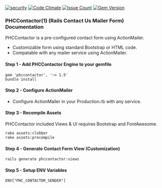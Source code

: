 [![security](https://hakiri.io/github/PHCNetworks/phc-contactor/master.svg)](https://hakiri.io/github/PHCNetworks/phc-contactor/master)
[![Code Climate](https://codeclimate.com/github/PHCNetworks/phc-contactor/badges/gpa.svg)](https://codeclimate.com/github/PHCNetworks/phc-contactor)
[![Issue Count](https://codeclimate.com/github/PHCNetworks/phc-contactor/badges/issue_count.svg)](https://codeclimate.com/github/PHCNetworks/phc-contactor)
[![Gem Version](https://badge.fury.io/rb/phccontactor.svg)](https://badge.fury.io/rb/phccontactor)

### PHCContactor(1) (Rails Contact Us Mailer Form) Documentation
PHCContactor is a pre-configured contact form using ActionMailer.
  
* Customizable form using standard Bootstrap or HTML code.  
* Compatable with any mailer service using ActionMailer.  
  
#### Step 1 - Add PHCContactor Engine to your gemfile  
  
	gem 'phccontactor', '~> 1.5'
	bundle install
  
#### Step 2 - Configure ActionMailer 
  
* Configure ActionMailer in your Production.rb with any service.  
  
#### Step 3 - Recompile Assets  
PHCContactor included Views & UI requires Bootstrap and FontAwesome.
  
	rake assets:clobber
	rake assets:precompile

#### Step 4 - Generate Contact Form View (Customization)  
  
	rails generate phccontactor:views
  
#### Step 5 - Setup ENV Variables  
  
	ENV["PHC_CONTACTOR_SENDER"]  
  